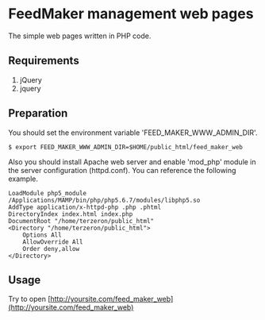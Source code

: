 FeedMaker management web pages
==============================

The simple web pages written in PHP code.

Requirements
------------
1. jQuery
  1. jquery

Preparation
-----------

You should set the environment variable 'FEED_MAKER_WWW_ADMIN_DIR'.

`$ export FEED_MAKER_WWW_ADMIN_DIR=$HOME/public_html/feed_maker_web`

Also you should install Apache web server and enable 'mod_php' module in the server configuration (httpd.conf).
You can reference the following example.

```
LoadModule php5_module        /Applications/MAMP/bin/php/php5.6.7/modules/libphp5.so
AddType application/x-httpd-php .php .phtml
DirectoryIndex index.html index.php
DocumentRoot "/home/terzeron/public_html"
<Directory "/home/terzeron/public_html">
    Options All
    AllowOverride All
    Order deny,allow
</Directory>
```

Usage
-----

Try to open [http://yoursite.com/feed_maker_web](http://yoursite.com/feed_maker_web)


